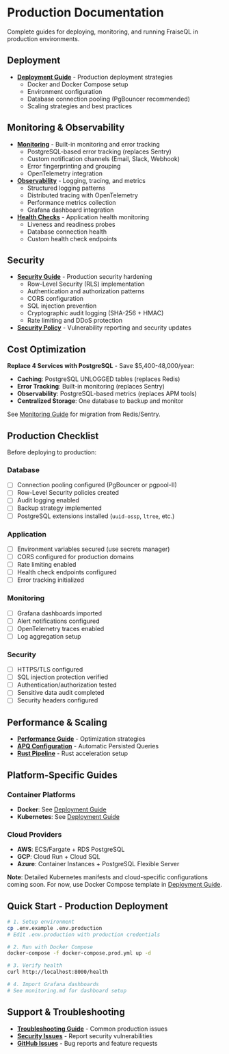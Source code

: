 # Production Documentation

Complete guides for deploying, monitoring, and running FraiseQL in production environments.

## Deployment

- **[Deployment Guide](deployment.md)** - Production deployment strategies
  - Docker and Docker Compose setup
  - Environment configuration
  - Database connection pooling (PgBouncer recommended)
  - Scaling strategies and best practices

## Monitoring & Observability

- **[Monitoring](monitoring.md)** - Built-in monitoring and error tracking
  - PostgreSQL-based error tracking (replaces Sentry)
  - Custom notification channels (Email, Slack, Webhook)
  - Error fingerprinting and grouping
  - OpenTelemetry integration
- **[Observability](observability.md)** - Logging, tracing, and metrics
  - Structured logging patterns
  - Distributed tracing with OpenTelemetry
  - Performance metrics collection
  - Grafana dashboard integration
- **[Health Checks](health-checks.md)** - Application health monitoring
  - Liveness and readiness probes
  - Database connection health
  - Custom health check endpoints

## Security

- **[Security Guide](security.md)** - Production security hardening
  - Row-Level Security (RLS) implementation
  - Authentication and authorization patterns
  - CORS configuration
  - SQL injection prevention
  - Cryptographic audit logging (SHA-256 + HMAC)
  - Rate limiting and DDoS protection
- **[Security Policy](../../SECURITY.md)** - Vulnerability reporting and security updates

## Cost Optimization

**Replace 4 Services with PostgreSQL** - Save $5,400-48,000/year:
- **Caching**: PostgreSQL UNLOGGED tables (replaces Redis)
- **Error Tracking**: Built-in monitoring (replaces Sentry)
- **Observability**: PostgreSQL-based metrics (replaces APM tools)
- **Centralized Storage**: One database to backup and monitor

See [Monitoring Guide](monitoring.md) for migration from Redis/Sentry.

## Production Checklist

Before deploying to production:

### Database
- [ ] Connection pooling configured (PgBouncer or pgpool-II)
- [ ] Row-Level Security policies created
- [ ] Audit logging enabled
- [ ] Backup strategy implemented
- [ ] PostgreSQL extensions installed (`uuid-ossp`, `ltree`, etc.)

### Application
- [ ] Environment variables secured (use secrets manager)
- [ ] CORS configured for production domains
- [ ] Rate limiting enabled
- [ ] Health check endpoints configured
- [ ] Error tracking initialized

### Monitoring
- [ ] Grafana dashboards imported
- [ ] Alert notifications configured
- [ ] OpenTelemetry traces enabled
- [ ] Log aggregation setup

### Security
- [ ] HTTPS/TLS configured
- [ ] SQL injection protection verified
- [ ] Authentication/authorization tested
- [ ] Sensitive data audit completed
- [ ] Security headers configured

## Performance & Scaling

- **[Performance Guide](../performance/index.md)** - Optimization strategies
- **[APQ Configuration](../performance/apq-optimization-guide.md)** - Automatic Persisted Queries
- **[Rust Pipeline](../performance/rust-pipeline-optimization.md)** - Rust acceleration setup

## Platform-Specific Guides

### Container Platforms
- **Docker**: See [Deployment Guide](deployment.md#docker-setup)
- **Kubernetes**: See [Deployment Guide](deployment.md#kubernetes-deployment)

### Cloud Providers
- **AWS**: ECS/Fargate + RDS PostgreSQL
- **GCP**: Cloud Run + Cloud SQL
- **Azure**: Container Instances + PostgreSQL Flexible Server

**Note**: Detailed Kubernetes manifests and cloud-specific configurations coming soon. For now, use Docker Compose template in [Deployment Guide](deployment.md).

## Quick Start - Production Deployment

```bash
# 1. Setup environment
cp .env.example .env.production
# Edit .env.production with production credentials

# 2. Run with Docker Compose
docker-compose -f docker-compose.prod.yml up -d

# 3. Verify health
curl http://localhost:8000/health

# 4. Import Grafana dashboards
# See monitoring.md for dashboard setup
```

## Support & Troubleshooting

- **[Troubleshooting Guide](../guides/troubleshooting.md)** - Common production issues
- **[Security Issues](../../SECURITY.md)** - Report security vulnerabilities
- **[GitHub Issues](https://github.com/fraiseql/fraiseql/issues)** - Bug reports and feature requests
